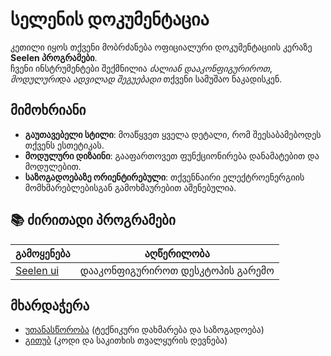 # **სელენის დოკუმენტაცია**

კეთილი იყოს თქვენი მობრძანება ოფიციალური დოკუმენტაციის კერაზე **Seelen პროგრამები**.\
ჩვენი ინსტრუმენტები შექმნილია *ძალიან დააკონფიგურიროთ*, *მოდულური*და *ადვილად შეგუებადი*
თქვენი სამუშაო ნაკადისკენ.

## მიმოხრიანი

* **გაუთავებელი სტილი**: მოაწყვეთ ყველა დეტალი, რომ შეესაბამებოდეს თქვენს ესთეტიკას.
* **მოდულური დიზაინი**: გააფართოვეთ ფუნქციონირება დანამატებით და მოდულებით.
* **საზოგადოებაზე ორიენტირებული**: თქვენნაირი ელექტროენერგიის მომხმარებლებისგან გამოხმაურებით აშენებულია.

## **📚 ძირითადი პროგრამები**

| გამოყენება                   | აღწერილობა                       |
| ---------------------------- | -------------------------------- |
| [Seelen ui](/apps/seelen-ui) | დააკონფიგურიროთ დესკტოპის გარემო |

## მხარდაჭერა

* [უთანასწორობა](https://discord.gg/ABfASx5ZAJ) (ტექნიკური დახმარება და საზოგადოება)
* [გითუბ](https://github.com/Seelen-Inc) (კოდი და საკითხის თვალყურის დევნება)
